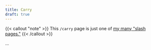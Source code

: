 ```yaml
---
title: Carry
draft: true
---
```

{{< callout "note" >}}
This `/carry` page is just one of [my many "slash pages."](/slashes)
{{< /callout >}}

...